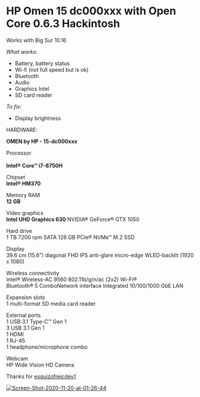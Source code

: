 # HP Omen 15 dc000xxx with Open Core 0.6.3 Hackintosh
Works with Big Sur 10.16


<i>What works:</i>

* Battery, battery status
* Wi-fi (not full speed but is ok)
* Bluetooth
* Audio
* Graphics Intel
* SD card reader



<i>To fix:</i>

* Display brightness




HARDWARE:
	
<b>OMEN by HP - 15-dc000xxx</b> 

Processor</br>	
<b>Intel® Core™ i7-8750H</b>

Chipset</br>
<b>Intel® HM370</b>

Memory RAM</br>
<b>12 GB</b>

Video graphics</br>
<b>Intel UHD Graphics 630</b>
NVIDIA® GeForce® GTX 1050

Hard drive</br>
1 TB 7200 rpm SATA
128 GB PCIe® NVMe™ M.2 SSD

Display</br>
39.6 cm (15.6") diagonal FHD IPS anti-glare micro-edge WLED-backlit (1920 x 1080)

Wireless connectivity</br>
Intel® Wireless-AC 9560 802.11b/g/n/ac (2x2) Wi-Fi® </br>
Bluetooth® 5 ComboNetwork interface
Integrated 10/100/1000 GbE LAN

Expansion slots</br>
1 multi-format SD media card reader

External ports</br>
1 USB 3.1 Type-C™ Gen 1</br>
3 USB 3.1 Gen 1</br>
1 HDMI</br> 1 RJ-45</br> 1 headphone/microphone combo
</br>
	
Webcam</br>
HP Wide Vision HD Camera 








Thanks for <a href="https://github.com/esquizofreicdev1">esquizofreicdev1</a>





<a href="https://ibb.co/HTW2tZL"><img src="https://i.ibb.co/LdLPxKD/Screen-Shot-2020-11-20-at-01-26-44.png" alt="Screen-Shot-2020-11-20-at-01-26-44" border="0"></a>






